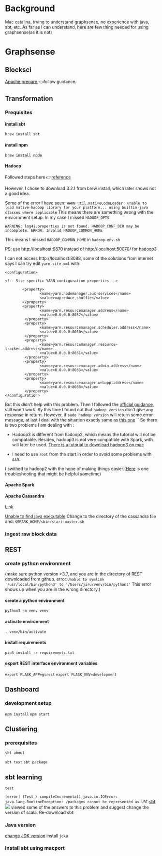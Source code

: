 # Background
Mac catalina, trying to understand graphsense, no experience with java, sbt, etc. As far as I can understand, here are few thing needed for using graphsense(as it is not)
# Graphsense
## Blocksci
[Apache prepare](https://www.datageekinme.com/general/setup/setting-up-my-mac-cassandra/),👈follow guidance.
## Transformation
### Prequisites
#### install sbt
`brew install sbt`
#### install npm
`brew install node`

#### Hadoop
Followed steps here 👉[reference](https://www.cnblogs.com/bigdataZJ/p/hellospark.html)

However, I chose to download 3.2.1 from brew install, which later shows not a good idea.

Some of the error I have seen:
`WARN util.NativeCodeLoader: Unable to load native-hadoop library for your platform... using builtin-java classes where applicable` 
This means there are something wrong with the enviornment setup. In my case I missed `HADOOP_OPTS`

`WARNING: log4j.properties is not found. HADOOP_CONF_DIR may be incomplete.
ERROR: Invalid HADOOP_COMMON_HOME`

This means I missed `HADOOP_COMMON_HOME` in `hadoop-env.sh`

PS: [use](https://www.jianshu.com/p/34521593f30e) http://localhost:9870 instead of http://localhost:50070/ for hadoop3

I can not access http://localhost:8088, some of the solutions from internet says I can try edit `yarn-site.xml` with:

```
<configuration>
 
<!-- Site specific YARN configuration properties -->

        <property>
                <name>yarn.nodemanager.aux-services</name>
                <value>mapreduce_shuffle</value>
        </property>
        <property>
                <name>yarn.resourcemanager.address</name>
                <value>0.0.0.0:8032</value>
         </property>
         <property>
                <name>yarn.resourcemanager.scheduler.address</name>
                <value>0.0.0.0:8030</value>
         </property>
         <property>
                <name>yarn.resourcemanager.resource-tracker.address</name>
                <value>0.0.0.0:8031</value>
         </property>
         <property>
                <name>yarn.resourcemanager.admin.address</name>
                <value>0.0.0.0:8033</value>
         </property>
         <property>
                <name>yarn.resourcemanager.webapp.address</name>
                <value>0.0.0.0:8088</value>
         </property>
</configuration>

```
But this didn't help with this problem. Then I followed the [official guidance](https://hadoop.apache.org/docs/r3.0.3/hadoop-project-dist/hadoop-common/SingleCluster.html#Execution), still won't work. By this time I found out that `hadoop version` don't give any response in return. However, if `sudo hadoop version` will return some error message, at last I deal with the situation exactly same as [this one](https://stackoverflow.com/questions/51808588/run-hadoop-in-the-mac-os)
``
So there is two problems I am dealing with :

* Hadoop3 is different from hadoop2, which means the tutorial will not be compatable. Besides, hadoop3 is not very compatible with Spark, with will later be used. 
[There is a tutorial to download hadoop3 on mac](https://blog.petehouston.com/complete-guide-to-install-and-configure-apache-hadoop-3-on-macos/)

* I need to use `root` from the start in order to avoid some problems with ssh.

I swithed to hadoop2 with the hope of making things easier.([Here](https://medium.com/@petehouston/complete-apache-hadoop-troubleshooting-660122eac6a5) is one troubleshooting that might be helpful sometime)
#### Apache Spark

#### Apache Cassandra
[Link](https://cassandra.apache.org/download/)

[Unable to find java executable](https://stackoverflow.com/questions/32545746/cassandra-unable-to-find-java-executable)
Change to the directory of the cassandra file and:
`$SPARK_HOME/sbin/start-master.sh`
### Ingest raw block data
## REST
### create python environment
(make sure python version >3.7, and you are in the directory of REST downloaded from github.
error:`Unable to symlink '/usr/local/bin/python3' to '/Users/jiru/venv/bin/python3'`
This error shows up when you are in the wrong directory.)
#### create a python environment
`python3 -m venv venv`
#### activate environment
`. venv/bin/activate`
#### install requirements
`pip3 install -r requirements.txt`
#### export REST interface environment variables
`export FLASK_APP=gsrest`
`export FLASK_ENV=development`
## Dashboard
### development setup
`npm install`
`npm start`
## Clustering
### prerequisites
`sbt about`

`sbt test`
`sbt package`
## sbt learning
`test`

`[error] (Test / compileIncremental) java.io.IOError: java.lang.RuntimeException: /packages cannot be represented as URI`
[sbt](https://www.scala-sbt.org/download.html?_ga=2.163737023.1269010484.1587879876-1173452745.1587879876)
![](https://note.youdao.com/yws/api/personal/file/WEBa46f2946c555c4be516329a2b36fe26b?method=download&shareKey=25fa7a6a4b5e390f6773a4b8365ab7fb)
viewed some of the answers to this problem and suggest change the version of scala.
Re-download sbt:
### Java version
[change JDK version](https://xobo.org/macos-switch-default-java-jdk/)
install `jdk8`
### Install sbt using macport

